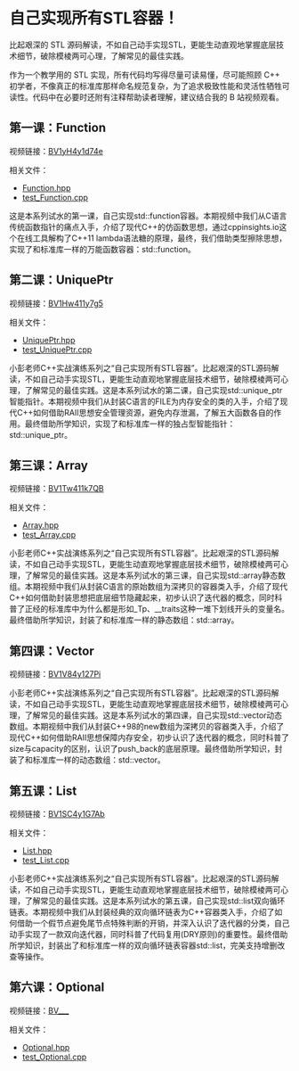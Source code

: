 # 自己实现所有STL容器！

比起艰深的 STL 源码解读，不如自己动手实现STL，更能生动直观地掌握底层技术细节，破除模棱两可心理，了解常见的最佳实践。

作为一个教学用的 STL 实现，所有代码均写得尽量可读易懂，尽可能照顾 C++ 初学者，不像真正的标准库那样命名规范复杂，为了追求极致性能和灵活性牺牲可读性。代码中在必要时还附有注释帮助读者理解，建议结合我的 B 站视频观看。

## 第一课：Function

视频链接：[BV1yH4y1d74e](https://www.bilibili.com/video/BV1yH4y1d74e)

相关文件：

- [Function.hpp](Function.hpp)
- [test_Function.cpp](test_Function.cpp)

这是本系列试水的第一课，自己实现std::function容器。本期视频中我们从C语言传统函数指针的痛点入手，介绍了现代C++的仿函数思想，通过cppinsights.io这个在线工具解构了C++11 lambda语法糖的原理，最终，我们借助类型擦除思想，实现了和标准库一样的万能函数容器：std::function。

## 第二课：UniquePtr

视频链接：[BV1Hw411y7g5](https://www.bilibili.com/video/BV1Hw411y7g5)

相关文件：

- [UniquePtr.hpp](UniquePtr.hpp)
- [test_UniquePtr.cpp](test_UniquePtr.cpp)

小彭老师C++实战演练系列之“自己实现所有STL容器”。比起艰深的STL源码解读，不如自己动手实现STL，更能生动直观地掌握底层技术细节，破除模棱两可心理，了解常见的最佳实践。这是本系列试水的第二课，自己实现std::unique_ptr智能指针。本期视频中我们从封装C语言的FILE为内存安全的类的入手，介绍了现代C++如何借助RAII思想安全管理资源，避免内存泄漏，了解五大函数各自的作用。最终借助所学知识，实现了和标准库一样的独占型智能指针：std::unique_ptr。

## 第三课：Array

视频链接：[BV1Tw411k7QB](https://www.bilibili.com/video/BV1Tw411k7QB)

相关文件：

- [Array.hpp](Array.hpp)
- [test_Array.cpp](test_Array.cpp)

小彭老师C++实战演练系列之“自己实现所有STL容器”。比起艰深的STL源码解读，不如自己动手实现STL，更能生动直观地掌握底层技术细节，破除模棱两可心理，了解常见的最佳实践。这是本系列试水的第三课，自己实现std::array静态数组。本期视频中我们从封装C语言的原始数组为深拷贝的容器类入手，介绍了现代C++如何借助封装思想把底层细节隐藏起来，初步认识了迭代器的概念，同时科普了正经的标准库中为什么都是形如_Tp、__traits这种一堆下划线开头的变量名。最终借助所学知识，封装了和标准库一样的静态数组：std::array。

## 第四课：Vector

视频链接：[BV1V84y127Pi](https://www.bilibili.com/video/BV1V84y127Pi)

小彭老师C++实战演练系列之“自己实现所有STL容器”。比起艰深的STL源码解读，不如自己动手实现STL，更能生动直观地掌握底层技术细节，破除模棱两可心理，了解常见的最佳实践。这是本系列试水的第四课，自己实现std::vector动态数组。本期视频中我们从封装C++98的new数组为深拷贝的容器类入手，介绍了现代C++如何借助RAII思想保障内存安全，初步认识了迭代器的概念，同时科普了size与capacity的区别，认识了push_back的底层原理。最终借助所学知识，封装了和标准库一样的动态数组：std::vector。

## 第五课：List

视频链接：[BV1SC4y1G7Ab](https://www.bilibili.com/video/BV1SC4y1G7Ab)

相关文件：

- [List.hpp](List.hpp)
- [test_List.cpp](test_List.cpp)

小彭老师C++实战演练系列之“自己实现所有STL容器”。比起艰深的STL源码解读，不如自己动手实现STL，更能生动直观地掌握底层技术细节，破除模棱两可心理，了解常见的最佳实践。这是本系列试水的第五课，自己实现std::list双向循环链表。本期视频中我们从封装经典的双向循环链表为C++容器类入手，介绍了如何借助一个假节点避免尾节点特殊判断的开销，并深入认识了迭代器的分类，自己动手实现了一款双向迭代器，同时科普了代码复用(DRY原则)的重要性。最终借助所学知识，封装出了和标准库一样的双向循环链表容器std::list，完美支持增删改查等操作。

## 第六课：Optional

视频链接：[BV___](https://www.bilibili.com/video/BV___)

相关文件：

- [Optional.hpp](Optional.hpp)
- [test_Optional.cpp](test_Optional.cpp)
